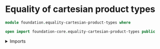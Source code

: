 # Equality of cartesian product types

```agda
module foundation.equality-cartesian-product-types where

open import foundation-core.equality-cartesian-product-types public
```

<details><summary>Imports</summary>

```agda

```

</details>
